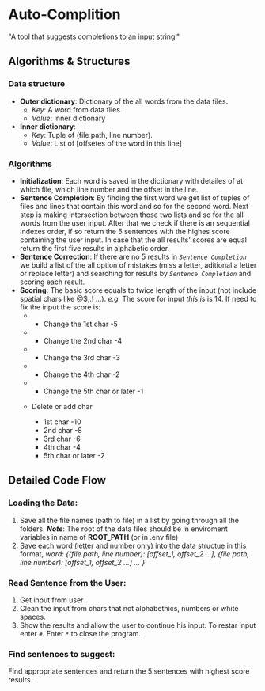 # Auto-Complition
"A tool that suggests completions to an input string."

## Algorithms & Structures
### Data structure
- **Outer dictionary**: Dictionary of the all words from the data files.
  - *Key*: A word from data files.
  - *Value*: Inner dictionary
- **Inner dictionary**:
  - *Key*: Tuple of (file path, line number).
  - *Value*: List of \[offsetes of the word in this line]
    
### Algorithms
  - **Initialization**: Each word is saved in the dictionary with detailes of at which file, which line number and the offset in the line.
  - **Sentence Completion**: By finding the first word we get list of tuples of files and lines that contain this word and so for the second word. Next step is making intersection between those two lists and so for the all words from the user input. After that we check if there is an sequential indexes order, if so return the 5 sentences with the highes score containing the user input. In case that the all results' scores are equal return the first five results in alphabetic order. 
  - **Sentence Correction**: If there are no 5 results in *`Sentence Completion`* we build a list of the all option of mistakes (miss a letter, aditional a letter or replace letter) and searching for results by *`Sentence Completion`* and scoring each result.
  - **Scoring**:
    The basic score equals to twice length of the input (not include spatial chars like @$,.! ...). *e.g.* The score for input *this is* is 14.
    If need to fix the input the score is:
      - - Change the 1st char -5
      - - Change the 2nd char -4
      - - Change the 3rd char -3
      - - Change the 4th char -2
      - - Change the 5th char or later -1
   
    - Delete or add char
      - 1st char -10
      - 2nd char -8
      - 3rd char -6
      - 4th char -4
      - 5th char or later -2
     
## Detailed Code Flow
### Loading the Data:
  1. Save all the file names (path to file) in a list by going through all the folders.
     ***Note***: The root of the data files should be in enviroment variables in name of **ROOT_PATH** (or in .env file)
  2. Save each word (letter and number only) into the data structue in this format, *word: {(file path, line number): \[offset_1, offset_2 ...], (file path, line number): \[offset_1, offset_2 ...] ... }*
### Read Sentence from the User: 
  1. Get input from user
  2. Clean the input from chars that not alphabethics, numbers or white spaces.
  3. Show the results and allow the user to continue his input. To restar input enter *`#`*. Enter `*` to close the program.
 ### Find sentences to suggest:
  Find appropriate sentences and return the 5 sentences with highest score resulrs.
